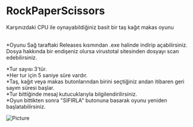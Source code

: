 # RockPaperScissors

Karşınızdaki CPU ile oynayabildiğiniz basit bir taş kağıt makas oyunu <br> <br>

*Oyunu Sağ taraftaki Releases kısmından .exe halinde indirip açabilirsiniz. <br> 
Dosya hakkında bir endişeniz olursa virustotal sitesinden dosyayı scan edebilirsiniz. <br>


*Tur sayısı 3'tür. <br>
*Her tur için 5 saniye süre vardır. <br>
*Taş, kağıt veya makas butonlarından birini seçtiğiniz andan itibaren geri sayım süresi başlar. <br>
*Tur bittiğinde mesaj kutucuklarıyla bilgilendirilirsiniz. <br>
*Oyun bittikten sonra "SIFIRLA" butonuna basarak oyunu yeniden başlatabilirsiniz. <br>

![Picture](https://i.imgur.com/SsaZY1C.png) <br>
